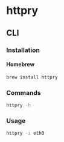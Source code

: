 # httpry

## CLI

### Installation

#### Homebrew

```sh
brew install httpry
```

### Commands

```sh
httpry -h
```

### Usage

```sh
httpry -i eth0
```
